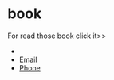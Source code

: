 # book
<p>For read those book click it>></p>

<ul>
  <li><a href=["https://example.com](https://github.com/Sabbir772002/book/blob/8df1da7cc833443d7d02925cab6d3515324fef96/Body%20Language%20101%20-%20The%20Ultimate%20Guide%20to%20Knowing%20When%20People%20Are%20Lying,%20How%20They%20Are%20Feeling.pdf)"Body Language 101 - The Ultimate Guide to Knowing When People Are Lying, How They Are Feeling</a></li>
  <li><a href="mailto:m.bluth@example.com">Email</a></li>
  <li><a href="tel:+123456789">Phone</a></li>
</ul>
